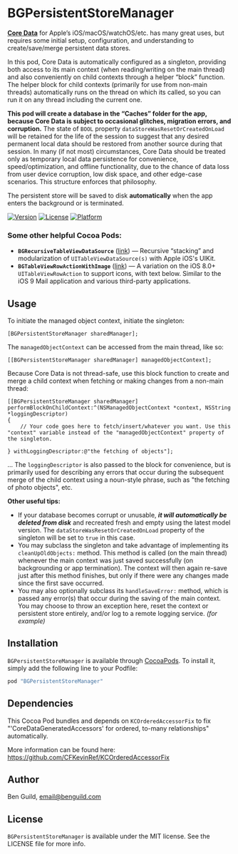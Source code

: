 # BGPersistentStoreManager

**[Core Data](https://developer.apple.com/library/ios/documentation/Cocoa/Conceptual/CoreData/index.html)** for Apple’s iOS/macOS/watchOS/etc. has many great uses, but requires some initial setup, configuration, and understanding to create/save/merge persistent data stores.

In this pod, Core Data is automatically configured as a singleton, providing both access to its main context (when reading/writing on the main thread) and also conveniently on child contexts through a helper “block” function. The helper block for child contexts (primarily for use from non-main threads) automatically runs on the thread on which its called, so you can run it on any thread including the current one.

**This pod will create a database in the “Caches” folder for the app, because Core Data is subject to occasional glitches, migration errors, and corruption.** The state of `BOOL` property `dataStoreWasResetOrCreatedOnLoad` will be retained for the life of the session to suggest that any desired permanent local data should be restored from another source during that session. In many (if not most) circumstances, Core Data should be treated only as temporary local data persistence for convenience, speed/optimization, and offline functionality, due to the chance of data loss from user device corruption, low disk space, and other edge-case scenarios. This structure enforces that philosophy.

The persistent store will be saved to disk **automatically** when the app enters the background or is terminated.

[![Version](https://img.shields.io/cocoapods/v/BGPersistentStoreManager.svg?style=flat)](http://cocoapods.org/pods/BGPersistentStoreManager)
[![License](https://img.shields.io/cocoapods/l/BGPersistentStoreManager.svg?style=flat)](http://cocoapods.org/pods/BGPersistentStoreManager)
[![Platform](https://img.shields.io/cocoapods/p/BGPersistentStoreManager.svg?style=flat)](http://cocoapods.org/pods/BGPersistentStoreManager)

### Some other helpful Cocoa Pods:
- **`BGRecursiveTableViewDataSource`** ([link](https://github.com/benguild/BGRecursiveTableViewDataSource)) — Recursive “stacking” and modularization of `UITableViewDataSource(s)` with Apple iOS's UIKit.
- **`BGTableViewRowActionWithImage`** ([link](https://github.com/benguild/BGTableViewRowActionWithImage)) — A variation on the iOS 8.0+ `UITableViewRowAction` to support icons, with text below. Similar to the iOS 9 Mail application and various third-party applications.

## Usage

To initiate the managed object context, initiate the singleton:

```objc
[BGPersistentStoreManager sharedManager];

```

The `managedObjectContext` can be accessed from the main thread, like so:

```objc
[[BGPersistentStoreManager sharedManager] managedObjectContext];

```

Because Core Data is not thread-safe, use this block function to create and merge a child context when fetching or making changes from a non-main thread:

```objc
[[BGPersistentStoreManager sharedManager] performBlockOnChildContext:^(NSManagedObjectContext *context, NSString *loggingDescriptor)
{
    // Your code goes here to fetch/insert/whatever you want. Use this "context" variable instead of the "managedObjectContext" property of the singleton.
    
} withLoggingDescriptor:@"the fetching of objects"];

```

... The `loggingDescriptor` is also passed to the block for convenience, but is primarily used for describing any errors that occur during the subsequent merge of the child context using a noun-style phrase, such as "the fetching of photo objects", etc.

**Other useful tips:**
* If your database becomes corrupt or unusable, ***it will automatically be deleted from disk*** and recreated fresh and empty using the latest model version. The `dataStoreWasResetOrCreatedOnLoad` property of the singleton will be set to `true` in this case.
* You may subclass the singleton and take advantage of implementing its `cleanUpOldObjects:` method. This method is called (on the main thread) whenever the main context was just saved successfully (on backgrounding or app termination). The context will then again re-save just after this method finishes, but only if there were any changes made since the first save occurred.
* You may also optionally subclass its `handleSaveError:` method, which is passed any error(s) that occur during the saving of the main context. You may choose to throw an exception here, reset the context or persistent store entirely, and/or log to a remote logging service. *(for example)*


## Installation

`BGPersistentStoreManager` is available through [CocoaPods](http://cocoapods.org). To install
it, simply add the following line to your Podfile:

```ruby
pod "BGPersistentStoreManager"
```


## Dependencies

This Cocoa Pod bundles and depends on `KCOrderedAccessorFix` to fix "'CoreDataGeneratedAccessors' for ordered, to-many relationships" automatically.

More information can be found here: https://github.com/CFKevinRef/KCOrderedAccessorFix


## Author

Ben Guild, email@benguild.com

## License

`BGPersistentStoreManager` is available under the MIT license. See the LICENSE file for more info.
